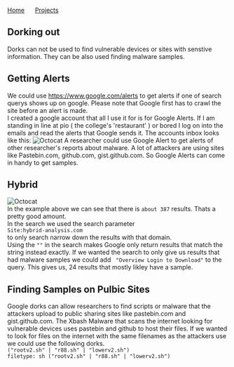 <a href="https://michael-meade.github.io/" style='margin-right:20px'>Home</a>
<a href="https://michael-meade.github.io/Projects" style='margin-right:20px'>Projects</a>
## Dorking out
Dorks can not be used to find vulnerable devices or sites with senstive information. They can be also used finding malware samples. 
<br>
## Getting Alerts
We could use https://www.google.com/alerts to get alerts if one of search querys shows up on google. Please note that Google first has to crawl the site before an alert is made.<br> I created a google account that all I use it for is for Google Alerts. If I am standing in line at pio ( the college's 'restaurant' ) or bored I log on into the emails and read the alerts that Google sends it. The accounts inbox looks like this: 
![Octocat](https://i.imgur.com/1BIxuMG.png=100x20)
A researcher could use Google Alert to get alerts of other researcher's reports about malware. A lot of attackers are using sites like Pastebin.com, github.com, gist.github.com. So Google Alerts can come in handy to get samples. 
<br>
## Hybrid 
![Octocat](https://i.imgur.com/nYbFSup.png=100x20)<br>
In the example above we can see that there is ```about 387``` results. Thats a pretty good amount. <br>
In the search we used the search parameter <br> ```Site:hybrid-analysis.com``` <br> to only search narrow down the results with that domain.<br> Using the ```""``` in the search makes Google only return results that match the string instead exactly. 
If we wanted the search to only give us results that had malware samples we could add ``` "Overview Login to Download"``` to the query. This gives us, 24 results that mostly likley have a sample.
<br>

## Finding Samples on Pulbic Sites

Google dorks can allow researchers to find scripts or malware that the attackers upload to public sharing sites like pastebin.com and gist.github.com. 
The Xbash Malware that scans the internet looking for vulnerable devices uses pastebin and github to host their files. If we wanted to look for files on the internet with the same filenames as the attackers use we could use the following dorks.<br>
```("rootv2.sh" | "r88.sh" | "lowerv2.sh")``` <br>
```filetype: sh ("rootv2.sh" | "r88.sh" | "lowerv2.sh")```<br>
